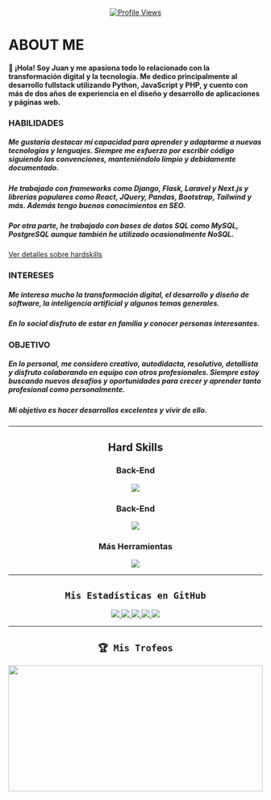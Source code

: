 <p align="center">
  <a href="#">
    <img src="https://komarev.com/ghpvc/?username=jesparzarom&color=blueviolet&style=for-the-badge" alt="Profile Views" />
  </a>
</p>

# ABOUT ME
#### 👋 ¡Hola! Soy Juan y me apasiona todo lo relacionado con la transformación digital y la tecnología. Me dedico principalmente al desarrollo fullstack utilizando Python, JavaScript y PHP, y cuento con más de dos años de experiencia en el diseño y desarrollo de aplicaciones y páginas web.

### HABILIDADES 

##### Me gustaría destacar mi capacidad para aprender y adaptarme a nuevas tecnologías y lenguajes. Siempre me esfuerzo por escribir código siguiendo las convenciones, manteniéndolo limpio y debidamente documentado.

##### He trabajado con frameworks como Django, Flask, Laravel y Next.js y librerías populares como React, JQuery, Pandas, Bootstrap, Tailwind y más. Además tengo buenos conocimientos en SEO.
##### Por otra parte, he trabajado con bases de datos SQL como MySQL, PostgreSQL aunque también he utilizado ocasionalmente NoSQL.

<a href="#hard-skills">Ver detalles sobre hardskills</a>


### INTERESES

##### Me interesa mucho la transformación digital, el desarrollo y diseño de software, la inteligencia artificial y algunos temas generales.
##### En lo social disfruto de estar en familia y conocer personas interesantes.

### OBJETIVO

##### En lo personal, me considero creativo, autodidacta, resolutivo, detallista y disfruto colaborando en equipo con otros profesionales. Siempre estoy buscando nuevos desafíos y oportunidades para crecer y aprender tanto profesional como personalmente.

##### Mi objetivo es hacer desarrollos excelentes y vivir de ello.

---

<h2 align="center">Hard Skills</h2>

<div align="center">
  <h3>Back-End</h3>
  <a href="https://skillicons.dev">
    <img src="https://skillicons.dev/icons?i=py,php,javascript,django,laravel,flask,sqlite,mysql,postgresql,mongodb&perline=10" />
  </a>
</div>

<div align="center">
  <h3>Back-End</h3>
  <a href="https://skillicons.dev">
    <img src="https://skillicons.dev/icons?i=html,css,js,react,vue,next,tailwind,bootstrap,jquery&perline=10" />
  </a>
</div>

<div align="center">
  <h3>Más Herramientas</h3>
  <a href="https://skillicons.dev">
    <img src="https://skillicons.dev/icons?i=git,github,linux,bash,powershell,vscode,md,vercel&perline=10" />
  </a>
</div>


---

<h2 align="center"><code>Mis Estadísticas en GitHub</code> </h2>

<p align="center">
  <a href="#">
    <img src="http://github-profile-summary-cards.vercel.app/api/cards/profile-details?username=Jesparzarom&theme=midnight_purple">
  <a/>
  <a href="#">
    <img src="http://github-profile-summary-cards.vercel.app/api/cards/repos-per-language?username=Jesparzarom&theme=midnight_purple">
  </a>
  <a href="#">
    <img src="http://github-profile-summary-cards.vercel.app/api/cards/most-commit-language?username=Jesparzarom&theme=midnight_purple">
  <a/>
  <a href="#">
    <img src="http://github-profile-summary-cards.vercel.app/api/cards/productive-time?username=Jesparzarom&theme=midnight_purple&utcOffset=8">
  <a/>
  <a href="#">
    <img  src="https://github-readme-stats.vercel.app/api?username=jesparzarom&show_icons=true&text_color=9745f5&bg_color=000000&hide_border=true&ring_color=ef8539&theme=synthwave" >
  <a/>
</p>



---

<h2 align="center"> <code>🏆 Mis Trofeos</code></h2>
<p align="center">
  <a href="#">
    <img src="https://github-trophies.vercel.app/?username=jesparzarom&theme=algolia&no-frame=true&no-bg=false&margin-w=0" width="100%" height="250">
  <a/>
</p>
